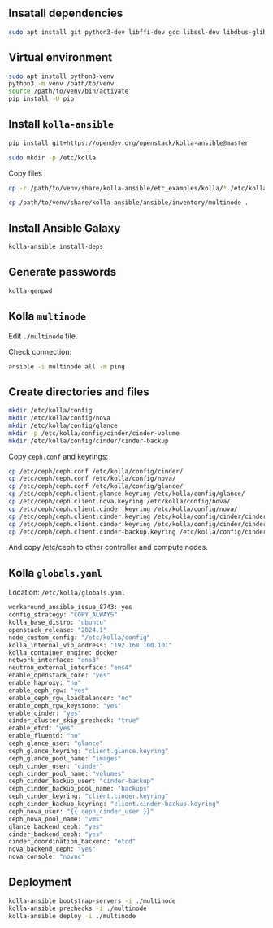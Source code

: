 ## Insatall dependencies

```bash
sudo apt install git python3-dev libffi-dev gcc libssl-dev libdbus-glib-1-dev
```

## Virtual environment

```bash
sudo apt install python3-venv
python3 -m venv /path/to/venv
source /path/to/venv/bin/activate
pip install -U pip
```

## Install `kolla-ansible`

```bash
pip install git+https://opendev.org/openstack/kolla-ansible@master
```

```bash
sudo mkdir -p /etc/kolla
```

Copy files

```bash
cp -r /path/to/venv/share/kolla-ansible/etc_examples/kolla/* /etc/kolla
```

```bash
cp /path/to/venv/share/kolla-ansible/ansible/inventory/multinode .
```

## Install Ansible Galaxy

```bash
kolla-ansible install-deps
```

## Generate passwords

```bash
kolla-genpwd
```

## Kolla `multinode`

Edit `./multinode` file.

Check connection:

```bash
ansible -i multinode all -m ping
```

## Create directories and files 

```bash
mkdir /etc/kolla/config
mkdir /etc/kolla/config/nova
mkdir /etc/kolla/config/glance
mkdir -p /etc/kolla/config/cinder/cinder-volume
mkdir /etc/kolla/config/cinder/cinder-backup
```

Copy `ceph.conf` and keyrings:

```bash
cp /etc/ceph/ceph.conf /etc/kolla/config/cinder/
cp /etc/ceph/ceph.conf /etc/kolla/config/nova/
cp /etc/ceph/ceph.conf /etc/kolla/config/glance/
cp /etc/ceph/ceph.client.glance.keyring /etc/kolla/config/glance/
cp /etc/ceph/ceph.client.nova.keyring /etc/kolla/config/nova/
cp /etc/ceph/ceph.client.cinder.keyring /etc/kolla/config/nova/
cp /etc/ceph/ceph.client.cinder.keyring /etc/kolla/config/cinder/cinder-volume/
cp /etc/ceph/ceph.client.cinder.keyring /etc/kolla/config/cinder/cinder-backup/
cp /etc/ceph/ceph.client.cinder-backup.keyring /etc/kolla/config/cinder/cinder-backup/
```

And copy /etc/ceph to other controller and compute nodes.

## Kolla `globals.yaml`

Location: `/etc/kolla/globals.yaml`

```bash
workaround_ansible_issue_8743: yes
config_strategy: "COPY_ALWAYS"
kolla_base_distro: "ubuntu"
openstack_release: "2024.1"
node_custom_config: "/etc/kolla/config"
kolla_internal_vip_address: "192.168.100.101"
kolla_container_engine: docker
network_interface: "ens3"
neutron_external_interface: "ens4"
enable_openstack_core: "yes"
enable_haproxy: "no"
enable_ceph_rgw: "yes"
enable_ceph_rgw_loadbalancer: "no"
enable_ceph_rgw_keystone: "yes"
enable_cinder: "yes"
cinder_cluster_skip_precheck: "true"
enable_etcd: "yes"
enable_fluentd: "no"
ceph_glance_user: "glance"
ceph_glance_keyring: "client.glance.keyring"
ceph_glance_pool_name: "images"
ceph_cinder_user: "cinder"
ceph_cinder_pool_name: "volumes"
ceph_cinder_backup_user: "cinder-backup"
ceph_cinder_backup_pool_name: "backups"
ceph_cinder_keyring: "client.cinder.keyring"
ceph_cinder_backup_keyring: "client.cinder-backup.keyring"
ceph_nova_user: "{{ ceph_cinder_user }}"
ceph_nova_pool_name: "vms"
glance_backend_ceph: "yes"
cinder_backend_ceph: "yes"
cinder_coordination_backend: "etcd"
nova_backend_ceph: "yes"
nova_console: "novnc"
```

## Deployment

```bash
kolla-ansible bootstrap-servers -i ./multinode
kolla-ansible prechecks -i ./multinode
kolla-ansible deploy -i ./multinode
```


